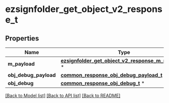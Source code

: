 # ezsignfolder_get_object_v2_response_t

## Properties
Name | Type | Description | Notes
------------ | ------------- | ------------- | -------------
**m_payload** | [**ezsignfolder_get_object_v2_response_m_payload_t**](ezsignfolder_get_object_v2_response_m_payload.md) \* |  | 
**obj_debug_payload** | [**common_response_obj_debug_payload_t**](common_response_obj_debug_payload.md) \* |  | [optional] 
**obj_debug** | [**common_response_obj_debug_t**](common_response_obj_debug.md) \* |  | [optional] 

[[Back to Model list]](../README.md#documentation-for-models) [[Back to API list]](../README.md#documentation-for-api-endpoints) [[Back to README]](../README.md)


